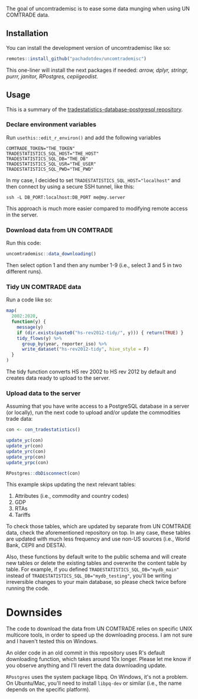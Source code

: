 The goal of uncomtrademisc is to ease some data munging when using UN COMTRADE data.

## Installation

You can install the development version of uncomtrademisc like so:

``` r
remotes::install_github("pachadotdev/uncomtrademisc")
```

This one-liner will install the next packages if needed: *arrow, dplyr, stringr,
purrr, janitor, RPostgres, cepiigeodist.*

## Usage

This is a summary of the [tradestatistics-database-postgresql repository](https://github.com/tradestatistics/tradestatistics-database-postgresql).

### Declare environment variables

Run `usethis::edit_r_environ()` and add the following variables

```
COMTRADE_TOKEN="THE_TOKEN"
TRADESTATISTICS_SQL_HOST="THE_HOST"
TRADESTATISTICS_SQL_DB="THE_DB"
TRADESTATISTICS_SQL_USR="THE_USER"
TRADESTATISTICS_SQL_PWD="THE_PWD"
```

In my case, I decided to set `TRADESTATISTICS_SQL_HOST="localhost"` and then
connect by using a secure SSH tunnel, like this:

```
ssh -L DB_PORT:localhost:DB_PORT me@my.server
```

This approach is much more easier compared to modifying remote access in the
server.

### Download data from UN COMTRADE

Run this code:
```r
uncomtrademisc::data_downloading()
```

Then select option 1 and then any number 1-9 (i.e., select 3 and 5 in two
different runs).

### Tidy UN COMTRADE data

Run a code like so:
```r
map(
  2002:2020,
  function(y) {
    message(y)
    if (dir.exists(paste0("hs-rev2012-tidy/", y))) { return(TRUE) }
    tidy_flows(y) %>%
      group_by(year, reporter_iso) %>%
      write_dataset("hs-rev2012-tidy", hive_style = F)
  }
)
```

The tidy function converts HS rev 2002 to HS rev 2012 by default and creates
data ready to upload to the server.

### Upload data to the server

Assuming that you have write access to a PostgreSQL database in a server (or
locally), run the next code to upload and/or update the commodities trade data:

```r
con <- con_tradestatistics()

update_yc(con)
update_yr(con)
update_yrc(con)
update_yrp(con)
update_yrpc(con)

RPostgres::dbDisconnect(con)
```

This example skips updating the next relevant tables:

1. Attributes (i.e., commodity and country codes)
2. GDP
3. RTAs
4. Tariffs

To check those tables, which are updated by separate from UN COMTRADE data,
check the aforementioned repository on top. In any case, these tables are
updated with much less frequency and use non-US sources (i.e., World Bank,
CEPII and DESTA).

Also, these functions by default write to the public schema and will create new
tables or delete the existing tables and overwrite the content table by table.
For example, if you defined `TRADESTATISTICS_SQL_DB="mydb_main"` instead of
`TRADESTATISTICS_SQL_DB="mydb_testing"`, you'll be writing irreversible changes
to your main database, so please check twice before running the code.

# Downsides

The code to download the data from UN COMTRADE relies on specific UNIX
multicore tools, in order to speed up the downloading process. I am not sure
and I haven't tested this on Windows.

An older code in an old commit in this repository uses R's default downloading
function, which takes around 10x longer. Please let me know if you observe
anything and I'll revert the data downloading update.

`RPostgres` uses the system package libpq. On Windows, it's not a problem. On
Ubuntu/Mac, you'll need to install `libpq-dev` or similar (i.e., the name depends
on the specific platform).
